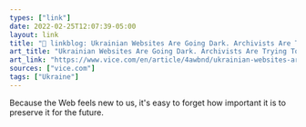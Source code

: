 ```yaml
---
types: ["link"]
date: 2022-02-25T12:07:39-05:00
layout: link
title: "🔗 linkblog: Ukrainian Websites Are Going Dark. Archivists Are Trying To Save Them'"
art_title: "Ukrainian Websites Are Going Dark. Archivists Are Trying To Save Them"
art_link: "https://www.vice.com/en/article/4awbnd/ukrainian-websites-are-going-dark-archivists-are-trying-to-save-them"
sources: ["vice.com"]
tags: ["Ukraine"]
---
```

Because the Web feels new to us, it's easy to forget how important it is to preserve it for the future.
